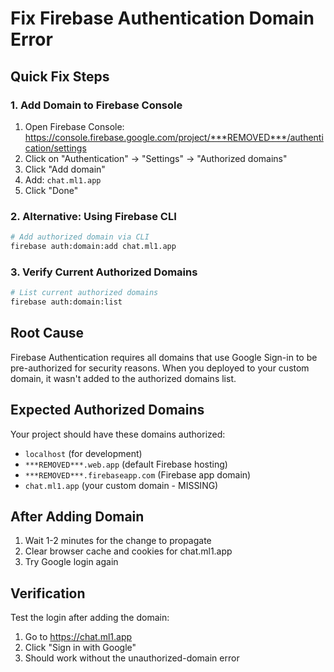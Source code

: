 # Fix Firebase Authentication Domain Error

## Quick Fix Steps

### 1. Add Domain to Firebase Console
1. Open Firebase Console: https://console.firebase.google.com/project/***REMOVED***/authentication/settings
2. Click on "Authentication" → "Settings" → "Authorized domains"
3. Click "Add domain"
4. Add: `chat.ml1.app`
5. Click "Done"

### 2. Alternative: Using Firebase CLI
```bash
# Add authorized domain via CLI
firebase auth:domain:add chat.ml1.app
```

### 3. Verify Current Authorized Domains
```bash
# List current authorized domains
firebase auth:domain:list
```

## Root Cause
Firebase Authentication requires all domains that use Google Sign-in to be pre-authorized for security reasons. When you deployed to your custom domain, it wasn't added to the authorized domains list.

## Expected Authorized Domains
Your project should have these domains authorized:
- `localhost` (for development)
- `***REMOVED***.web.app` (default Firebase hosting)
- `***REMOVED***.firebaseapp.com` (Firebase app domain)
- `chat.ml1.app` (your custom domain - MISSING)

## After Adding Domain
1. Wait 1-2 minutes for the change to propagate
2. Clear browser cache and cookies for chat.ml1.app
3. Try Google login again

## Verification
Test the login after adding the domain:
1. Go to https://chat.ml1.app
2. Click "Sign in with Google"
3. Should work without the unauthorized-domain error